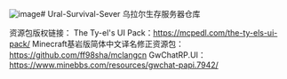 ![image](https://github.com/user-attachments/assets/cb01a15d-cca6-4466-88c1-d0c538f6452a)# Ural-Survival-Sever
乌拉尔生存服务器仓库

资源包版权链接：
The Ty-el's UI Pack：https://mcpedl.com/the-ty-els-ui-pack/
Minecraft基岩版简体中文译名修正资源包：https://github.com/ff98sha/mclangcn
GwChatRP.UI：https://www.minebbs.com/resources/gwchat-papi.7942/
